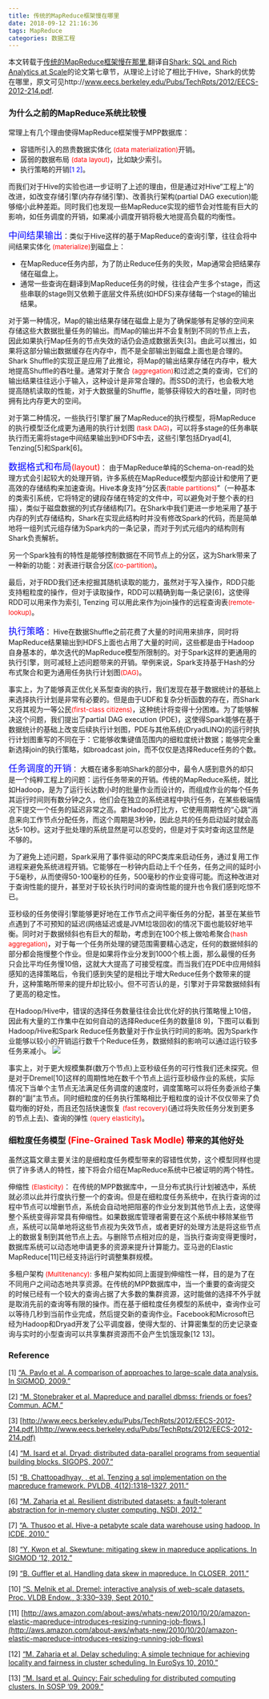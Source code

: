 ```yaml
---
title: 传统的MapReduce框架慢在哪里
date: 2018-09-12 21:16:36
tags: MapReduce
categories: 数据工程
---
```


本文转载于[传统的MapReduce框架慢在那里](http://jerryshao.me/2013/04/15/%E4%BC%A0%E7%BB%9F%E7%9A%84MapReduce%E6%A1%86%E6%9E%B6%E6%85%A2%E5%9C%A8%E5%93%AA%E9%87%8C/),翻译自[Shark: SQL and Rich Analytics at Scale](http://shark.cs.berkeley.edu/)的论文第七章节，从理论上讨论了相比于Hive，Shark的优势在哪里，原文可见http://www.eecs.berkeley.edu/Pubs/TechRpts/2012/EECS-2012-214.pdf.

### 为什么之前的MapReduce系统比较慢
常理上有几个理由使得MapReduce框架慢于MPP数据库：

* 容错所引入的昂贵数据实体化 <font color=red size=2>(data materialization)</font>开销。
* 孱弱的数据布局 <font color=red size=2>(data layout)</font>，比如缺少索引。
* 执行策略的开销<font color=blue size=2>[1 2]</font>。

而我们对于Hive的实验也进一步证明了上述的理由，但是通过对Hive“工程上”的改进，如改变存储引擎(内存存储引擎)、改善执行架构(partial DAG execution)能够缩小此种差距。同时我们也发现一些MapReduce实现的细节会对性能有巨大的影响，如任务调度的开销，如果减小调度开销将极大地提高负载的均衡性。

<font color=blue size=4>中间结果输出</font>：类似于Hive这样的基于MapReduce的查询引擎，往往会将中间结果实体化 <font color=red size=2>(materialize)</font>到磁盘上：

* 在MapReduce任务内部，为了防止Reduce任务的失败，Map通常会把结果存储在磁盘上。
* 通常一些查询在翻译到MapReduce任务的时候，往往会产生多个stage，而这些串联的stage则又依赖于底层文件系统(如HDFS)来存储每一个stage的输出结果。

对于第一种情况，Map的输出结果存储在磁盘上是为了确保能够有足够的空间来存储这些大数据批量任务的输出。而Map的输出并不会复制到不同的节点上去，因此如果执行Map任务的节点失效的话仍会造成数据丢失[3]。由此可以推出，如果将这部分输出数据缓存在内存中，而不是全部输出到磁盘上面也是合理的。Shark Shuffle的实现正是应用了此推论，将Map的输出结果存储在内存中，极大地提高Shuffle的吞吐量。通常对于聚合 <font color=red size=2>(aggregation)</font>和过滤之类的查询，它们的输出结果往往远小于输入，这种设计是非常合理的。而SSD的流行，也会极大地提高随机读取的性能，对于大数据量的Shuffle，能够获得较大的吞吐量，同时也拥有比内存更大的空间。

<!-- More -->

对于第二种情况，一些执行引擎扩展了MapReduce的执行模型，将MapReduce的执行模型泛化成更为通用的执行计划图 <font color=red size=2>(task DAG)</font>，可以将多stage的任务串联执行而无需将stage中间结果输出到HDFS中去，这些引擎包括Dryad[4], Tenzing[5]和Spark[6]。

<font color=blue size=4>数据格式和布局</font><font color=red size=3>(layout)</font>： 由于MapReduce单纯的Schema-on-read的处理方式会引起较大的处理开销，许多系统在MapReduce模型内部设计和使用了更高效的存储结构来加速查询。Hive本身支持“分区表<font color=red size=2>(table partitions)</font>”（一种基本的类索引系统，它将特定的键段存储在特定的文件中，可以避免对于整个表的扫描），类似于磁盘数据的列式存储结构[7]。在Shark中我们更进一步地采用了基于内存的列式存储结构，Shark在实现此结构时并没有修改Spark的代码，而是简单地将一组列式元组存储为Spark内的一条记录，而对于列式元组内的结构则有Shark负责解析。

另一个Spark独有的特性是能够控制数据在不同节点上的分区，这为Shark带来了一种新的功能：对表进行联合分区<font color=red size=2>(co-partition)</font>。

最后，对于RDD我们还未挖掘其随机读取的能力，虽然对于写入操作，RDD只能支持粗粒度的操作，但对于读取操作，RDD可以精确到每一条记录[6]，这使得RDD可以用来作为索引, Tenzing 可以用此来作为join操作的远程查询表<font color=red size=2>(remote-lookup)</font>。

<font color=blue size=4>执行策略</font>： Hive在数据Shuffle之前花费了大量的时间用来排序，同时将MapReduce结果输出到HDFS上面也占用了大量的时间，这些都是由于Hadoop自身基本的，单次迭代的MapReduce模型所限制的。对于Spark这样的更通用的执行引擎，则可减轻上述问题带来的开销。举例来说，Spark支持基于Hash的分布式聚合和更为通用任务执行计划图<font color=red size=2>(DAG)</font>。

事实上，为了能够真正优化关系型查询的执行，我们发现在基于数据统计的基础上来选择执行计划是非常有必要的。但是由于UDF和复杂分析函数的存在，而Shark又将其视为一等公民<font color=red size=2>(first-class citizens)</font>，这种统计将变得十分困难。为了能够解决这个问题，我们提出了partial DAG execution (PDE)，这使得Spark能够在基于数据统计的基础上改变后续执行计划图，PDE与其他系统(DryadLINQ)的运行时执行计划图重写的不同在于：它能够收集键值范围内的细粒度统计数据；能够完全重新选择join的执行策略，如broadcast join，而不仅仅是选择Reduce任务的个数。

<font color=blue size=4>任务调度的开销</font>： 大概在诸多影响Shark的部分中，最令人感到意外的却只是一个纯粹工程上的问题：运行任务带来的开销。传统的MapReduce系统，就比如Hadoop，是为了运行长达数小时的批量作业而设计的，而组成作业的每个任务其运行时间则有数分钟之久，他们会在独立的系统进程中执行任务，在某些极端情况下提交一个任务的延迟非常之高。拿Hadoop打比方，它使用周期性的“心跳”消息来向工作节点分配任务，而这个周期是3秒钟，因此总共的任务启动延时就会高达5-10秒。这对于批处理的系统显然是可以忍受的，但是对于实时查询这显然是不够的。

为了避免上述问题，Spark采用了事件驱动的RPC类库来启动任务，通过复用工作进程来避免系统进程开销。它能够在一秒钟内启动上千个任务，任务之间的延时小于5毫秒，从而使得50-100毫秒的任务，500毫秒的作业变得可能。而这种改进对于查询性能的提升，甚至对于较长执行时间的查询性能的提升也令我们感到吃惊不已。

亚秒级的任务使得引擎能够更好地在工作节点之间平衡任务的分配，甚至在某些节点遇到了不可预知的延迟(网络延迟或是JVM垃圾回收)的情况下面也能较好地平衡。同时对于数据倾斜也有巨大的帮助，考虑到在100个核上做哈希聚合<font color=red size=2>(hash aggregation)</font>，对于每一个任务所处理的键范围需要精心选定，任何的数据倾斜的部分都会拖慢整个作业。但是如果将作业分发到1000个核上面，那么最慢的任务只会比平均任务慢10倍，这就大大提高了可接受程度。而当我们在PDE中应用倾斜感知的选择策略后，令我们感到失望的是相比于增大Reduce任务个数带来的提升，这种策略所带来的提升却比较小。但不可否认的是，引擎对于异常数据倾斜有了更高的稳定性。

在Hadoop/Hive中，错误的选择任务数量往往会比优化好的执行策略慢上10倍，因此有大量的工作集中在如何自动的选择Reduce任务的数量[8 9]，下图可以看到Hadoop/Hive和Spark Reduce任务数量对于作业执行时间的影响。因为Spark作业能够以较小的开销运行数千个Reduce任务，数据倾斜的影响可以通过运行较多任务来减小。
![](https://hexo-1256892004.cos.ap-beijing.myqcloud.com/why-MR-slow/tasks.png)

事实上，对于更大规模集群(数万个节点)上亚秒级任务的可行性我们还未探究。但是对于Dremel[10]这样的周期性地在数千个节点上运行亚秒级作业的系统，实际情况下当单个主节点无法满足任务调度的速度时，调度策略可以将任务委派给子集群的“副”主节点。同时细粒度的任务执行策略相比于粗粒度的设计不仅仅带来了负载均衡的好处，而且还包括快速恢复 <font color=red size=2>(fast recovery)</font>(通过将失败任务分发到更多的节点上去)、查询的弹性 <font color=red size=2>(query elasticity)</font>。

### 细粒度任务模型 <font color=red size=4>(Fine-Grained Task Modle)</font> 带来的其他好处
虽然这篇文章主要关注的是细粒度任务模型带来的容错性优势，这个模型同样也提供了许多诱人的特性，接下将会介绍在MapReduce系统中已被证明的两个特性。

伸缩性 <font color=red size=2>(Elasticity)</font>： 在传统的MPP数据库中，一旦分布式执行计划被选中，系统就必须以此并行度执行整一个的查询。但是在细粒度任务系统中，在执行查询的过程中节点可以增删节点，系统会自动地把阻塞的作业分发到其他节点上去，这使得整个系统变得非常具有伸缩性。如果数据库管理者需要在这个系统中移除某些节点，系统可以简单地将这些节点视为失效节点，或者更好的处理方法是将这些节点上的数据复制到其他节点上去。与删除节点相对应的是，当执行查询变得更慢时，数据库系统可以动态地申请更多的资源来提升计算能力。亚马逊的Elastic MapReduce[11]已经支持运行时调整集群规模。

多租户架构 <font color=red size=2>(Multitenancy)</font>: 多租户架构如同上面提到伸缩性一样，目的是为了在不同用户之间动态地共享资源。在传统的MPP数据库中，当一个重要的查询提交的时候已经有一个较大的查询占据了大多数的集群资源，这时能做的选择不外乎就是取消先前的查询等有限的操作。而在基于细粒度任务模型的系统中，查询作业可以等待几秒到当前作业完成，然后提交新的查询作业。Facebook和Microsoft已经为Hadoop和Dryad开发了公平调度器，使得大型的、计算密集型的历史记录查询与实时的小型查询可以共享集群资源而不会产生饥饿现象[12 13]。

### Reference
[1] [“A. Pavlo et al. A comparison of approaches to large-scale data analysis. In SIGMOD, 2009.”](http://www.cse.nd.edu/~dthain/courses/cse598z/spring2010/benchmarks-sigmod09.pdf)

[2] [“M. Stonebraker et al. Mapreduce and parallel dbmss: friends or foes? Commun. ACM.”](http://cs.brown.edu/~pavlo/presentations/mapreduce-pavlo09.pdf)

[3] [http://www.eecs.berkeley.edu/Pubs/TechRpts/2012/EECS-2012-214.pdf.](http://www.eecs.berkeley.edu/Pubs/TechRpts/2012/EECS-2012-214.pdf)

[4] [“M. Isard et al. Dryad: distributed data-parallel programs from sequential building blocks. SIGOPS, 2007.”](https://www.cs.cmu.edu/afs/cs.cmu.edu/Web/People/15712/papers/isard07.pdf)

[5] [“B. Chattopadhyay, , et al. Tenzing a sql implementation on the mapreduce framework. PVLDB, 4(12):1318–1327, 2011.”](http://static.googleusercontent.com/external_content/untrusted_dlcp/research.google.com/zh-CN//pubs/archive/37200.pdf)

[6] [“M. Zaharia et al. Resilient distributed datasets: a fault-tolerant abstraction for in-memory cluster computing. NSDI, 2012.”](http://www.cs.berkeley.edu/~matei/papers/2011/tr_spark.pdf)

[7] [“A. Thusoo et al. Hive-a petabyte scale data warehouse using hadoop. In ICDE, 2010.”](http://www.facebook.com/note.php?note_id=89508453919)

[8] [“Y. Kwon et al. Skewtune: mitigating skew in mapreduce applications. In SIGMOD ’12, 2012.”](http://nuage.cs.washington.edu/pubs/sigmod2012-kwon-correct.pdf)

[9] [“B. Guffler et al. Handling data skew in mapreduce. In CLOSER, 2011.”](http://www-db.in.tum.de/research/publications/conferences/closer2011-100.pdf)

[10] [“S. Melnik et al. Dremel: interactive analysis of web-scale datasets. Proc. VLDB Endow., 3:330–339, Sept 2010.”](http://static.googleusercontent.com/external_content/untrusted_dlcp/research.google.com/zh-CN//pubs/archive/36632.pdf)

[11] [http://aws.amazon.com/about-aws/whats-new/2010/10/20/amazon-elastic-mapreduce-introduces-resizing-running-job-flows.](http://aws.amazon.com/about-aws/whats-new/2010/10/20/amazon-elastic-mapreduce-introduces-resizing-running-job-flows)

[12] [“M. Zaharia et al. Delay scheduling: A simple technique for achieving locality and fairness in cluster scheduling. In EuroSys 10, 2010.”](http://www.cs.berkeley.edu/~matei/papers/2010/eurosys_delay_scheduling.pdf)

[13] [“M. Isard et al. Quincy: Fair scheduling for distributed computing clusters. In SOSP ’09, 2009.”](http://www.sigops.org/sosp/sosp09/papers/isard-sosp09.pdf)